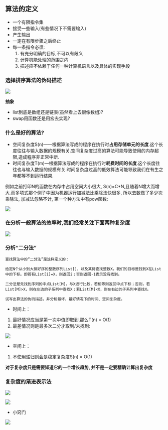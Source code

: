 ## 算法的定义
- 一个有限指令集
- 接受一些输入(有些情况下不需要输入) 
- 产生输出 
- 一定在有限步骤之后终止
- 每一条指令必须:
  1. 有充分明确的目标,不可以有歧义
  2. 计算机能处理的范围之内
  3. 描述应不依赖于任何一种计算机语言以及具体的实现手段

### 选择排序算法的伪码描述
![](http://qiniu.rearib.top/20191910/2030-9.png)

**抽象**
- list到底是数组还是链表(虽然看上去很像数组)? 
- swap用函数还是用宏去实现?

### 什么是好的算法?
- 空间复杂度S(n)——根据算法写成的程序在执行时**占用存储单元的长度**.这个长度往往与输入数据的规模有关.空间复杂度过高的算法可能导致使用的内存超限,造成程序非正常中断.
- 时间复杂度T(m)—根据算法写成的程序在执行时**耗费时间的长度**.这个长度往往也与输入数据的规模有关.时间复杂度过高的低效算法可能导致我们在有生之年都等不到运行结果.

例如之前打印N的函数在内存中占用空间大小很大, S(n)=C*N,且随着N增大而增大.而多项式那个例子中因为机器运行加减法比乘除法快很多, 所以去数做了多少次乘除法, 加减法忽略不计, 第一个种方法中有pow函数:

![](http://qiniu.rearib.top/20191910/2040-m.png)

### 在分析一般算法的效率时,我们经常关注下面两种复杂度
![](http://qiniu.rearib.top/20191910/2041-c.png)

### 分析“二分法”
```
查找算法中的“二分法”是这样定义的：

给定N个从小到大排好序的整数序列List[]，以及某待查找整数X，我们的目标是找到X在List中的下标。即若有List[i]=X，则返回i；否则返回-1表示没有找到。

二分法是先找到序列的中点List[M]，与X进行比较，若相等则返回中点下标；否则，若List[M]>X，则在左边的子系列中查找X；若List[M]<X，则在右边的子系列中查找X。

试写出算法的伪码描述，并分析最坏、最好情况下的时间、空间复杂度。
```
- 时间上：
1. 最好情况应当是第一次中值即取到,那么T(n) = O(1)
2. 最差情况则是最多次二分才取到/未找到:

![](https://nos.netease.com/edu-image/028e9d27b9614f24a05810d60b642f20.png?imageView) 
- 空间上：
1. 不使用递归则会是稳定复杂度S(n) = O(1)
 
**对于复杂度只是需要知道它的一个增长趋势, 并不是一定要精确计算出复杂度**

### 复杂度的渐进表示法
![](http://qiniu.rearib.top/20191910/2111-o.png)

![](http://qiniu.rearib.top/20191910/2111-W.png)

- 小窍门

![](http://qiniu.rearib.top/20191910/2112-b.png)












 